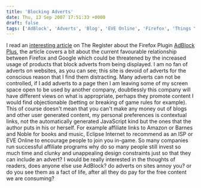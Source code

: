 ```yaml
---
title: 'Blocking Adverts'
date: Thu, 13 Sep 2007 17:51:33 +0000
draft: false
tags: ['AdBlock', 'Adverts', 'Blog', 'EVE Online', 'Firefox', 'Things You Find']
---
```


I read an [interesting article](http://www.theregister.co.uk/2007/09/12/firefox_google_marriage_threatened_by_adblock_plus/) on The Register about the Firefox Plugin [AdBlock Plus](http://adblockplus.org/), the article covers a bit about the current favourable relationship between Firefox and Google which could be threatened by the increased usage of products that block adverts from being displayed. I am no fan of adverts on websites, as you can see; this site is devoid of adverts for the conscious reason that I find them distracting. Many adverts can not be controlled, if I add adverts to a page then I am leaving some of my screen space open to be used by another company, doubtlessly this company will have different views on what is appropriate, perhaps they promote content I would find objectionable (betting or breaking of game rules for example). This of course doesn't mean that you can't make any money out of blogs and other user generated content, my personal preferences is contextual links, not the automatically generated JavaScript kind but the ones that the author puts in his or herself. For example affiliate links to Amazon or Barnes and Noble for books and music, Eclipse Internet to recommend as an ISP or EVE Online to encourage people to join you in-game. So many companies run successful affiliate programs why do so many people still invest so much time and clunky and unappealing design constraints just so that they can include an advert? I would be really interested in the thoughts of readers, does anyone else use AdBlock? do adverts on sites annoy you? or do you see them as a fact of life, after all they do pay for the free content we are consuming?
